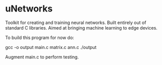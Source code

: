 # uNetworks
Toolkit for creating and training neural networks. Built entirely out of standard C libraries. Aimed at bringing machine learning to edge devices.

To build this program for now do:

gcc -o output main.c matrix.c ann.c
./output

Augment main.c to perform testing.